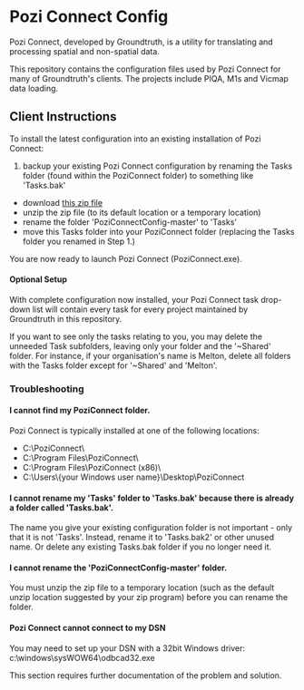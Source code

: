 # Pozi Connect Config

Pozi Connect, developed by Groundtruth, is a utility for translating and processing spatial and non-spatial data.

This repository contains the configuration files used by Pozi Connect for many of Groundtruth's clients. The projects include PIQA, M1s and Vicmap data loading.

## Client Instructions

To install the latest configuration into an existing installation of Pozi Connect:

1. backup your existing Pozi Connect configuration by renaming the Tasks folder (found within the PoziConnect folder) to something like 'Tasks.bak'
*  download [this zip file](https://github.com/groundtruth/PoziConnectConfig/archive/master.zip)
*  unzip the zip file (to its default location or a temporary location)
*  rename the folder 'PoziConnectConfig-master' to 'Tasks'
*  move this Tasks folder into your PoziConnect folder (replacing the Tasks folder you renamed in Step 1.)

You are now ready to launch Pozi Connect (PoziConnect.exe).

#### Optional Setup

With complete configuration now installed, your Pozi Connect task drop-down list will contain every task for every project maintained by Groundtruth in this repository.

If you want to see only the tasks relating to you, you may delete the unneeded Task subfolders, leaving only your folder and the '~Shared' folder. For instance, if your organisation's name is Melton, delete all folders with the Tasks folder except for '~Shared' and 'Melton'.

### Troubleshooting

#### I cannot find my PoziConnect folder.

Pozi Connect is typically installed at one of the following locations:

* C:\PoziConnect\
* C:\Program Files\PoziConnect\
* C:\Program Files\PoziConnect (x86)\
* C:\Users\\{your Windows user name}\Desktop\PoziConnect

#### I cannot rename my 'Tasks' folder to 'Tasks.bak' because there is already a folder called 'Tasks.bak'.

The name you give your existing configuration folder is not important - only that it is not 'Tasks'. Instead, rename it to 'Tasks.bak2' or other unused name. Or delete any existing Tasks.bak folder if you no longer need it.

#### I cannot rename the 'PoziConnectConfig-master' folder.

You must unzip the zip file to a temporary location (such as the default unzip location suggested by your zip program) before you can rename the folder.

#### Pozi Connect cannot connect to my DSN

You may need to set up your DSN with a 32bit Windows driver:
c:\windows\sysWOW64\odbcad32.exe

This section requires further documentation of the problem and solution.

